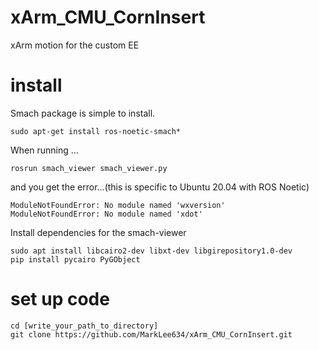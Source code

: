 # xArm_CMU_CornInsert
xArm motion for the custom EE

# install 
Smach package is simple to install.
```
sudo apt-get install ros-noetic-smach*
```

When running ...
```
rosrun smach_viewer smach_viewer.py

```
and you get the error...(this is specific to Ubuntu 20.04 with ROS Noetic)
```
ModuleNotFoundError: No module named 'wxversion'
ModuleNotFoundError: No module named 'xdot'
```

Install dependencies for the smach-viewer
```
sudo apt install libcairo2-dev libxt-dev libgirepository1.0-dev
pip install pycairo PyGObject

```



# set up code
```
cd [write_your_path_to_directory]
git clone https://github.com/MarkLee634/xArm_CMU_CornInsert.git
```